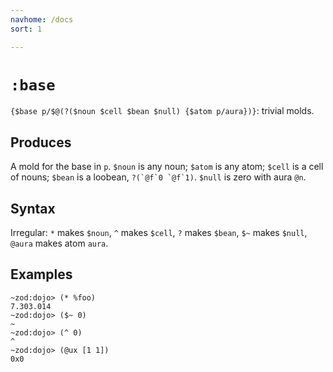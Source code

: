 ```yaml
---
navhome: /docs
sort: 1

---
```


# `:base`

`{$base p/$@(?($noun $cell $bean $null) {$atom p/aura})}`: trivial molds.

## Produces

A mold for the base in `p`.  `$noun` is any noun; `$atom` is any
atom; `$cell` is a cell of nouns; `$bean` is a loobean, ``?(`@f`0
`@f`1)``.  `$null` is zero with aura `@n`.

## Syntax 

Irregular: `*` makes `$noun`, `^` makes `$cell`, `?` makes
`$bean`, `$~` makes `$null`, `@aura` makes atom `aura`.

## Examples

```
~zod:dojo> (* %foo)
7.303.014
~zod:dojo> ($~ 0)
~
~zod:dojo> (^ 0)
^
~zod:dojo> (@ux [1 1])
0x0
```

